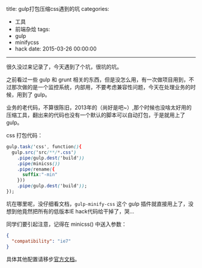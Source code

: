 title: gulp打包压缩css遇到的坑
categories:
  - 工具
  - 前端杂烩
tags:
  - gulp
  - minifycss
  - hack
date: 2015-03-26 00:00:00
---


很久没过来记录了，今天遇到了个坑，很坑的坑。

之前看过一些 gulp 和 grunt 相关的东西，但是没怎么用，有一次做项目用到，不过那次做的是一个监控系统，内部用，不要考虑兼容性问题，今天在处理业务的时候，用到了 gulp。

业务的老代码，不算很陈旧，2013年的（尚好是吧~）,那个时候也没啥太好用的压缩工具，翻出来的代码也没有一个默认的脚本可以自动打包，于是就用上了 gulp。

css 打包代码：

```css
gulp.task('css', function(){
  gulp.src('src/**/*.css')
    .pipe(gulp.dest('build'))
    .pipe(minicss())
    .pipe(rename({
      suffix:"-min"
    }))
    .pipe(gulp.dest('build'));
});
```

坑在哪里呢，没仔细看文档，`gulp-minify-css` 这个 gulp 插件就直接用上了，没想到他竟然把所有的低版本IE hack代码给干掉了，哭...

同学们要引起注意，记得在 minicss() 中送入参数：

```json
{
  "compatibility": "ie7"
}
```

具体其他配置请移步[官方文档](https://github.com/jakubpawlowicz/clean-css#how-to-set-compatibility-mode)。

